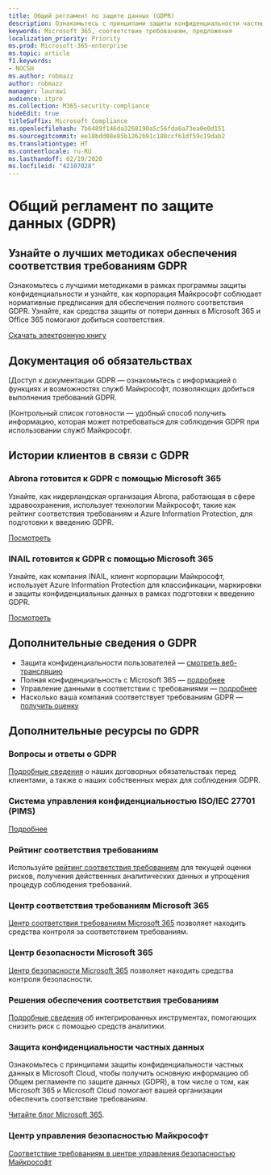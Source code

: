```yaml
---
title: Общий регламент по защите данных (GDPR)
description: Ознакомьтесь с принципами защиты конфиденциальности частных данных в Microsoft Cloud, чтобы получить основную информацию об Общем регламенте по защите данных (GDPR), в том числе о том, как Microsoft 365 и Microsoft Cloud помогают вашей организации обеспечить соответствие требованиям.
keywords: Microsoft 365, соответствие требованиям, предложения
localization_priority: Priority
ms.prod: Microsoft-365-enterprise
ms.topic: article
f1.keywords:
- NOCSH
ms.author: robmazz
author: robmazz
manager: laurawi
audience: itpro
ms.collection: M365-security-compliance
hideEdit: true
titleSuffix: Microsoft Compliance
ms.openlocfilehash: 7b6489f146da3268190a5c56fda6a73ea0e0d151
ms.sourcegitcommit: ee18bdd08e85b1262b91c180ccf61df59c19dab2
ms.translationtype: HT
ms.contentlocale: ru-RU
ms.lasthandoff: 02/19/2020
ms.locfileid: "42107028"
---
```

# <a name="general-data-protection-regulation-gdpr"></a>Общий регламент по защите данных (GDPR)

## <a name="learn-about-gdpr-compliance-best-practices"></a>Узнайте о лучших методиках обеспечения соответствия требованиям GDPR

Ознакомьтесь с лучшими методиками в рамках программы защиты конфиденциальности и узнайте, как корпорация Майкрософт соблюдает нормативные предписания для обеспечения полного соответствия GDPR. Узнайте, как средства защиты от потери данных в Microsoft 365 и Office 365 помогают добиться соответствия.

[Скачать электронную книгу](https://go.microsoft.com/fwlink/p/?linkid=2048383)

## <a name="accountability-documentation"></a>Документация об обязательствах

[Доступ к документации GDPR — ознакомьтесь с информацией о функциях и возможностях служб Майкрософт, позволяющих добиться выполнения требований GDPR.

[Контрольный список готовности — удобный способ получить информацию, которая может потребоваться для соблюдения GDPR при использовании служб Майкрософт.

## <a name="gdpr-customer-stories"></a>Истории клиентов в связи с GDPR

### <a name="abrona-prepares-for-gdpr-with-microsoft-365"></a>Abrona готовится к GDPR с помощью Microsoft 365

Узнайте, как нидерландская организация Abrona, работающая в сфере здравоохранения, использует технологии Майкрософт, такие как рейтинг соответствия требованиям и Azure Information Protection, для подготовки к введению GDPR.

[Посмотреть](https://go.microsoft.com/fwlink/p/?linkid=2048705)

### <a name="inail-prepares-for-gdpr-with-microsoft-365"></a>INAIL готовится к GDPR с помощью Microsoft 365

Узнайте, как компания INAIL, клиент корпорации Майкрософт, использует Azure Information Protection для классификации, маркировки и защиты конфиденциальных данных в рамках подготовки к введению GDPR.

[Посмотреть](https://go.microsoft.com/fwlink/p/?linkid=2048894)

## <a name="more-information-on-gdpr"></a>Дополнительные сведения о GDPR

- Защита конфиденциальности пользователей — [смотреть веб-трансляцию](https://go.microsoft.com/fwlink/p/?linkid=2048711)
- Полная конфиденциальность с Microsoft 365 — [подробнее](https://go.microsoft.com/fwlink/p/?linkid=2048712)
- Управление данными в соответствии с требованиями — [подробнее](https://go.microsoft.com/fwlink/p/?linkid=2052751)
- Насколько ваша компания соответствует требованиям GDPR — [получить оценку](https://go.microsoft.com/fwlink/?linkid=2048712)

## <a name="additional-gdpr-resources"></a>Дополнительные ресурсы по GDPR

### <a name="gdpr-faq"></a>Вопросы и ответы о GDPR

[Подробные сведения](https://www.microsoft.com/trust-center/privacy/gdpr-faqs) о наших договорных обязательствах перед клиентами, а также о наших собственных мерах для соблюдения GDPR.

### <a name="isoiec-27701-privacy-information-management-system-pims"></a>Система управления конфиденциальностью ISO/IEC 27701 (PIMS)

[Подробнее](offering-iso-27701.md)

### <a name="compliance-score"></a>Рейтинг соответствия требованиям

Используйте [рейтинг соответствия требованиям](compliance-score.md) для текущей оценки рисков, получения действенных аналитических данных и упрощения процедур соблюдения требований.

### <a name="microsoft-365-compliance-center"></a>Центр соответствия требованиям Microsoft 365

[Центр соответствия требованиям Microsoft 365](microsoft-365-compliance-center.md) позволяет находить средства контроля за соответствием требованиям.

### <a name="microsoft-365-security-center"></a>Центр безопасности Microsoft 365

[Центр безопасности Microsoft 365](https://docs.microsoft.com/microsoft-365/security/mtp/overview-security-center) позволяет находить средства контроля безопасности.

### <a name="discover-compliance-solutions"></a>Решения обеспечения соответствия требованиям

[Подробные сведения](https://products.office.com/business/security-and-compliance/compliance-solutions) об интегрированных инструментах, помогающих снизить риск с помощью средств аналитики.

### <a name="safeguard-individual-privacy"></a>Защита конфиденциальности частных данных

Ознакомьтесь с принципами защиты конфиденциальности частных данных в Microsoft Cloud, чтобы получить основную информацию об Общем регламенте по защите данных (GDPR), в том числе о том, как Microsoft 365 и Microsoft Cloud помогают вашей организации обеспечить соответствие требованиям.

[Читайте блог Microsoft 365](https://go.microsoft.com/fwlink/p/?linkid=2048733).

### <a name="microsoft-trust-center"></a>Центр управления безопасностью Майкрософт

[Соответствие требованиям в центре управления безопасностью Майкрософт](https://www.microsoft.com/trust-center/compliance/compliance-overview)
